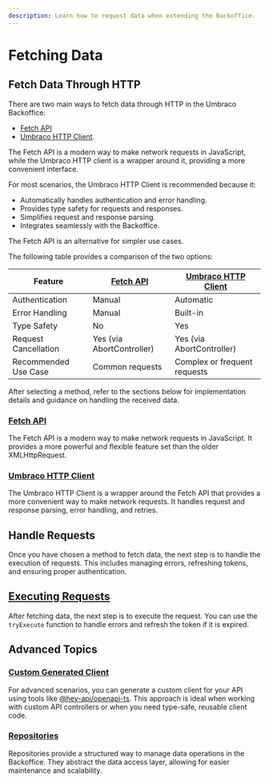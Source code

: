 ```yaml
---
description: Learn how to request data when extending the Backoffice.
---
```


# Fetching Data

## Fetch Data Through HTTP

There are two main ways to fetch data through HTTP in the Umbraco Backoffice:

* [Fetch API](./#fetch-api)
* [Umbraco HTTP Client](./#umbraco-http-client).

The Fetch API is a modern way to make network requests in JavaScript, while the Umbraco HTTP client is a wrapper around it, providing a more convenient interface.

For most scenarios, the Umbraco HTTP Client is recommended because it:

* Automatically handles authentication and error handling.
* Provides type safety for requests and responses.
* Simplifies request and response parsing.
* Integrates seamlessly with the Backoffice.

The Fetch API is an alternative for simpler use cases.

The following table provides a comparison of the two options:

| Feature              | [Fetch API](fetch-api.md) | [Umbraco HTTP Client](http-client.md) |
| -------------------- | ------------------------- | ------------------------------------- |
| Authentication       | Manual                    | Automatic                             |
| Error Handling       | Manual                    | Built-in                              |
| Type Safety          | No                        | Yes                                   |
| Request Cancellation | Yes (via AbortController) | Yes (via AbortController)             |
| Recommended Use Case | Common requests           | Complex or frequent requests          |

After selecting a method, refer to the sections below for implementation details and guidance on handling the received data.

### [Fetch API](fetch-api.md)

The Fetch API is a modern way to make network requests in JavaScript. It provides a more powerful and flexible feature set than the older XMLHttpRequest.

### [Umbraco HTTP Client](http-client.md)

The Umbraco HTTP Client is a wrapper around the Fetch API that provides a more convenient way to make network requests. It handles request and response parsing, error handling, and retries.

## Handle Requests

Once you have chosen a method to fetch data, the next step is to handle the execution of requests. This includes managing errors, refreshing tokens, and ensuring proper authentication.

## [Executing Requests](try-execute.md)

After fetching data, the next step is to execute the request. You can use the `tryExecute` function to handle errors and refresh the token if it is expired.

## Advanced Topics

### [Custom Generated Client](custom-generated-client.md)

For advanced scenarios, you can generate a custom client for your API using tools like [@hey-api/openapi-ts](https://github.com/hey-api/openapi-ts). This approach is ideal when working with custom API controllers or when you need type-safe, reusable client code.

### [Repositories](../repositories/README.md)
Repositories provide a structured way to manage data operations in the Backoffice. They abstract the data access layer, allowing for easier maintenance and scalability.
